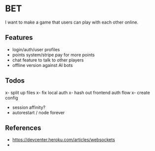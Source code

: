 # BET

I want to make a game that users can play with each other online.

## Features

- login/auth/user profiles
- points system/stripe pay for more points
- chat feature to talk to other players
- offline version against AI bots

## Todos

x- split up files
x- fix local auth
x- hash out frontend auth flow
x- create config
- session affinity?
- autorestart / node forever

## References
- https://devcenter.heroku.com/articles/websockets
- 